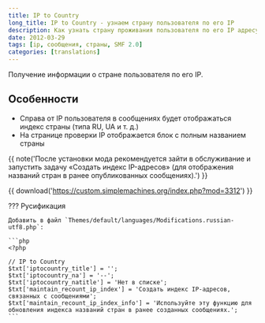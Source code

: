 ```yaml
---
title: IP to Country
long_title: IP to Country - узнаем страну пользователя по его IP
description: Как узнать страну проживания пользователя по его IP адресу.
date: 2012-03-29
tags: [ip, сообщения, страны, SMF 2.0]
categories: [translations]
---
```


Получение информации о стране пользователя по его IP.

<!-- more -->

## Особенности

- Справа от IP пользователя в сообщениях будет отображаться индекс страны (типа RU, UA и т. д.)
- На странице проверки IP отображается блок с полным названием страны

{{ note('После установки мода рекомендуется зайти в обслуживание и запустить задачу «Создать индекс IP-адресов» (для отображения названий стран в ранее опубликованных сообщениях).') }}

{{ download('https://custom.simplemachines.org/index.php?mod=3312') }}

??? Русификация

    Добавить в файл `Themes/default/languages/Modifications.russian-utf8.php`:

    ```php
    <?php

    // IP to Country
    $txt['iptocountry_title'] = '';
    $txt['iptocountry_na'] = '--';
    $txt['iptocountry_natitle'] = 'Нет в списке';
    $txt['maintain_recount_ip_index'] = 'Создать индекс IP-адресов, связанных с сообщениями';
    $txt['maintain_recount_ip_index_info'] = 'Используйте эту функцию для обновления индекса названий стран в ранее созданных сообщениях.';
    ```
